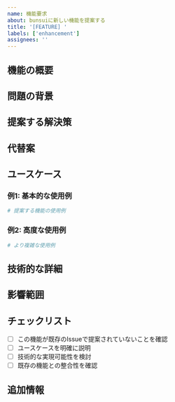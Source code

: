 ```yaml
---
name: 機能要求
about: bunsuiに新しい機能を提案する
title: '[FEATURE] '
labels: ['enhancement']
assignees: ''
---
```


## 機能の概要
<!-- 提案する機能の簡潔な説明 -->

## 問題の背景
<!-- この機能が必要な理由や解決したい問題 -->

## 提案する解決策
<!-- 具体的な機能の提案 -->

## 代替案
<!-- 検討した他の解決策があれば記載 -->

## ユースケース
<!-- この機能がどのように使用されるかの例 -->

### 例1: 基本的な使用例
```yaml
# 提案する機能の使用例
```

### 例2: 高度な使用例
```yaml
# より複雑な使用例
```

## 技術的な詳細
<!-- 実装に関する技術的な考慮事項 -->

## 影響範囲
<!-- この機能が既存の機能に与える影響 -->

## チェックリスト
- [ ] この機能が既存のIssueで提案されていないことを確認
- [ ] ユースケースを明確に説明
- [ ] 技術的な実現可能性を検討
- [ ] 既存の機能との整合性を確認

## 追加情報
<!-- スクリーンショット、プロトタイプ、その他の関連情報 --> 